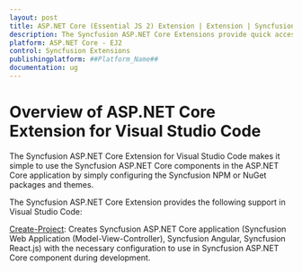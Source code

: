 ```yaml
---
layout: post
title: ASP.NET Core (Essential JS 2) Extension | Extension | Syncfusion
description: The Syncfusion ASP.NET Core Extensions provide quick access to create or configure the Syncfusion ASP.NET projects along with Essential JS 2 components.
platform: ASP.NET Core - EJ2
control: Syncfusion Extensions
publishingplatform: ##Platform_Name##
documentation: ug
---
```


# Overview of ASP.NET Core Extension for Visual Studio Code

The Syncfusion ASP.NET Core Extension for Visual Studio Code makes it simple to use the Syncfusion ASP.NET Core components in the ASP.NET Core application by simply configuring the Syncfusion NPM or NuGet packages and themes.

The Syncfusion ASP.NET Core Extension provides the following support in Visual Studio Code:

[Create-Project](create-project): Creates Syncfusion ASP.NET Core application (Syncfusion Web Application (Model-View-Controller), Syncfusion Angular, Syncfusion React.js) with the necessary configuration to use in Syncfusion ASP.NET Core component during development.
